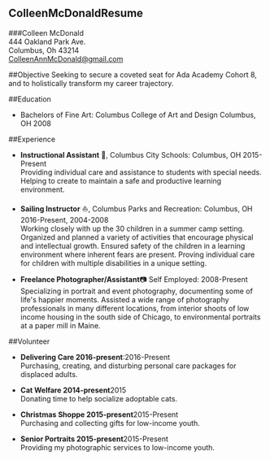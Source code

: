 ## ColleenMcDonaldResume
###Colleen McDonald  
444 Oakland Park Ave.  
Columbus, Oh 43214  
ColleenAnnMcDonald@gmail.com

##Objective
Seeking to secure a coveted seat for Ada Academy Cohort 8, and to holistically transform my career trajectory.

##Education
* Bachelors of Fine Art: Columbus College of Art and Design Columbus, OH 2008

##Experience  
* **Instructional Assistant** :apple:, Columbus City Schools: Columbus, OH 2015-Present  
Providing individual care and assistance to students with special needs. Helping to create to maintain a safe and productive learning environment.

* **Sailing Instructor** :boat:, Columbus Parks and Recreation: Columbus, OH 2016-Present, 2004-2008  
Working closely with up the 30 children in a summer camp setting. Organized and planned a variety of activities that encourage physical and intellectual growth. Ensured safety of the children in a learning environment where inherent fears are present. Proving individual care for children with multiple disabilities in a unique setting.

* **Freelance Photographer/Assistant**:camera: Self Employed: 2008-Present  
Specializing in portrait and event photography, documenting some of life's happier moments. Assisted a wide range of photography professionals in many different locations, from interior shoots of low income housing in the south side of Chicago, to environmental portraits at a paper mill in Maine.

##Volunteer
* **Delivering Care 2016-present**:2016-Present  
Purchasing, creating, and disturbing personal care packages for displaced adults.

* **Cat Welfare 2014-present**2015  
Donating time to help socialize adoptable cats.

* **Christmas Shoppe 2015-present**2015-Present  
Purchasing and collecting gifts for low-income youth.

* **Senior Portraits 2015-present**2015-Present  
Providing my photographic services to low-income youth.


